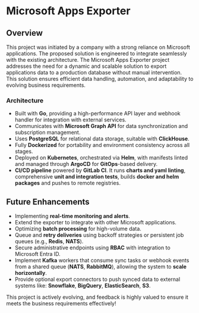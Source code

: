 # Microsoft Apps Exporter

## Overview

This project was initiated by a company with a strong reliance on Microsoft applications. The proposed solution is engineered to integrate seamlessly with the existing architecture. The Microsoft Apps Exporter project addresses the need for a dynamic and scalable solution to export applications data to a production database without manual intervention. This solution ensures efficient data handling, automation, and adaptability to evolving business requirements.

### Architecture
- Built with **Go**, providing a high-performance API layer and webhook handler for integration with external services.
- Communicates with **Microsoft Graph API** for data synchronization and subscription management.
- Uses **PostgreSQL** for relational data storage, suitable with **ClickHouse**.
- Fully **Dockerized** for portability and environment consistency across all stages.
- Deployed on **Kubernetes**, orchestrated via **Helm**, with manifests linted and managed through **ArgoCD** for **GitOps**-based delivery.
- **CI/CD pipeline** powered by **GitLab CI**. It runs **charts and yaml linting**, comprehensive **unit and integration tests**, builds **docker and helm packages** and pushes to remote registries.

## Future Enhancements

- Implementing **real-time monitoring and alerts**.
- Extend the exporter to integrate with other Microsoft applications.
- Optimizing **batch processing** for high-volume data.
- Queue and **retry deliveries** using backoff strategies or persistent job queues (e.g., **Redis**, **NATS**).
- Secure administrative endpoints using **RBAC** with integration to Microsoft Entra ID.
- Implement **Kafka** workers that consume sync tasks or webhook events from a shared queue (**NATS**, **RabbitMQ**), allowing the system to **scale horizontally**.
- Provide optional export connectors to push synced data to external systems like: **Snowflake**, **BigQuery**, **ElasticSearch**, **S3**.

This project is actively evolving, and feedback is highly valued to ensure it meets the business requirements effectively!
